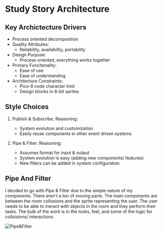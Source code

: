 # Study Story Architecture

## Key Archictecture Drivers 
* Process oriented decomposition
* Quality Attributes: 
   * Reliability, availability, portability 
* Design Purpose:
   * Process oriented, everything works together 
* Primary Funcitonality:
   * Ease of use 
   * Ease of understanding 
* Architecture Constraints:
   * Pico-8 code character limit
   * Design blocks in 8-bit sprites 

## Style Choices

1. Publish & Subscribe: 
   Reasoning:
      * System evolution and customization
      * Easily reuse components in other event driven systems 


2. Pipe & Filter: 
   Reasoning:
      * Assumes format for input & output 
      * System evolution is easy (adding new components/ features)
      * New filters can be added in system configuration 

## Pipe And Filter 
I decded to go with Pipe & Filter due to the simple nature of my components. There aren't a ton of moving parts. The main components are between the room collosions and the sprite representing the user. The user needs to be able to ineract with objects in the room and they perform their tasks. The bulk of the work is in the looks, feel, and some of the logic for colloisions/ interactions. 

![Pipe&Filter](BiSH/IMG_0656.jpg)


